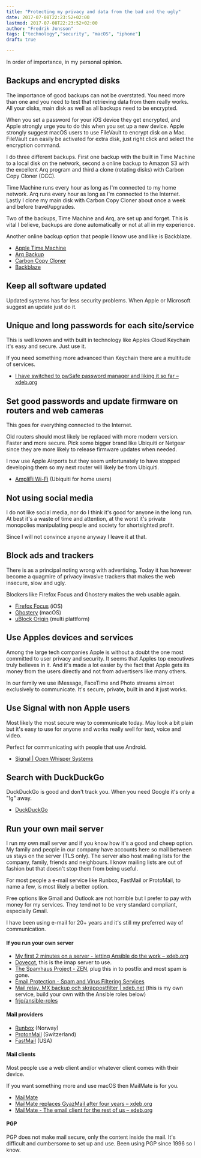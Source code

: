 ```yaml
---
title: "Protecting my privacy and data from the bad and the ugly"
date: 2017-07-08T22:23:52+02:00
lastmod: 2017-07-08T22:23:52+02:00
author: "Fredrik Jonsson"
tags: ["technology","security", "macOS", "iphone"]
draft: true

---
```


In order of importance, in my personal opinion.

## Backups and encrypted disks

The importance of good backups can not be overstated. You need more than one and you need to test that retrieving data from them really works. All your disks, main disk as well as all backups need to be encrypted.

When you set a password for your iOS device they get encrypted, and Apple strongly urge you to do this when you set up a new device. Apple strongly suggest macOS users to use FileVault to encrypt disk on a Mac. FileVault can easily be activated for extra disk, just right click and select the encryption command.

I do three different backups. First one backup with the built in Time Machine to a local disk on the network, second a online backup to Amazon S3 with the excellent Arq program and third a clone (rotating disks) with Carbon Copy Cloner (CCC).

Time Machine runs every hour as long as I'm connected to my home network. Arq runs every hour as long as I'm connected to the Internet. Lastly I clone my main disk with Carbon Copy Cloner about once a week and before travel/upgrades.

Two of the backups, Time Machine and Arq, are set up and forget. This is vital I believe, backups are done automatically or not at all in my experience.

Another online backup option that people I know use and like is Backblaze.

* [Apple Time Machine](https://support.apple.com/en-us/HT201250)
* [Arq Backup](https://www.arqbackup.com/)
* [Carbon Copy Cloner](https://bombich.com/)
* [Backblaze](https://www.backblaze.com/)

## Keep all software updated

Updated systems has far less security problems. When Apple or Microsoft suggest an update just do it.

## Unique and long passwords for each site/service

This is well known and with built in technology like Apples Cloud Keychain it's easy and secure. Just use it.

If you need something more advanced than Keychain there are a multitude of services.

* [I have switched to pwSafe password manager and liking it so far – xdeb.org](/post/2016/01/20/i-have-switched-to-pwsafe-password-manager-and-liking-it-so-far/)

## Set good passwords and update firmware on routers and web cameras

This goes for everything connected to the Internet.

Old routers should most likely be replaced with more modern version. Faster and more secure. Pick some bigger brand like Ubiquiti or Netgear since they are more likely to release firmware updates when needed.

I now use Apple Airports but they seem unfortunately to have stopped developing them so my next router will likely be from Ubiquiti.

* [AmpliFi Wi-Fi](https://www.amplifi.com/) (Ubiquiti for home users)

## Not using social media

I do not like social media, nor do I think it's good for anyone in the long run. At best it's a waste of time and attention, at the worst it's private monopolies manipulating people and society for shortsighted profit.

Since I will not convince anyone anyway I leave it at that.

## Block ads and trackers

There is as a principal noting wrong with advertising. Today it has however become a quagmire of privacy invasive trackers that makes the web insecure, slow and ugly.

Blockers like Firefox Focus and Ghostery makes the web usable again.

* [Firefox Focus](https://support.mozilla.org/en-US/kb/focus) (iOS)
* [Ghostery](https://www.ghostery.com/) (macOS)
* [uBlock Origin](https://github.com/gorhill/uBlock) (multi plattform)

## Use Apples devices and services

Among the large tech companies Apple is without a doubt the one most committed to user privacy and security. It seems that Apples top executives truly believes in it. And it's made a lot easier by the fact that Apple gets its money from the users directly and not from advertisers like many others.

In our family we use iMessage, FaceTime and Photo streams almost exclusively to communicate. It's secure, private, built in and it just works.

## Use Signal with non Apple users

Most likely the most secure way to communicate today. May look a bit plain but it's easy to use for anyone and works really well for text, voice and video.

Perfect for communicating with people that use Android.

* [Signal | Open Whisper Systems](https://whispersystems.org/)

## Search with DuckDuckGo

DuckDuckGo is good and don't track you. When you need Google it's only a "!g" away.

* [DuckDuckGo](https://duckduckgo.com/)

## Run your own mail server

I run my own mail server and if you know how it's a good and cheep option. My family and people in our company have accounts here so mail between us stays on the server (TLS only). The server also host mailing lists for the company, family, friends and neighbours. I know mailing lists are out of fashion but that doesn't stop them from being useful.

For most people a e-mail service like Runbox, FastMail or ProtoMail, to name a few, is most likely a better option.

Free options like Gmail and Outlook are not horrible but I prefer to pay with money for my services. They tend not to be very standard compliant, especially Gmail.

I have been using e-mail for 20+ years and it's still my preferred way of communication.

#### If you run your own server

* [My first 2 minutes on a server - letting Ansible do the work – xdeb.org](/post/2016/06/23/my-first-2-minutes-on-a-server---letting-ansible-do-the-work/)
* [Dovecot](https://dovecot.org/), this is the imap server to use.
* [The Spamhaus Project - ZEN](https://www.spamhaus.org/zen/), plug this in to postfix and most spam is gone.
* [Email Protection - Spam and Virus Filtering Services](https://www.mailroute.net/)
* [Mail relay, MX backup och skräppostfilter | xdeb.net](https://xdeb.net/mailrelay) (this is my own service, build your own with the Ansible roles below)
* [frjo/ansible-roles](https://github.com/frjo/ansible-roles)

#### Mail providers

* [Runbox](https://runbox.com/) (Norway)
* [ProtonMail](https://protonmail.com/) (Switzerland)
* [FastMail](https://www.fastmail.com/) (USA)

#### Mail clients

Most people use a web client and/or whatever client comes with their device.

If you want something more and use macOS then MailMate is for you.

* [MailMate](https://freron.com/)
* [MailMate replaces GyazMail after four years – xdeb.org](/post/2014/05/16/mailmate-replaces-gyazmail-after-four-years/)
* [MailMate - The email client for the rest of us – xdeb.org](/post/2015/01/30/mailmate---the-email-client-for-the-rest-of-us/)

#### PGP

PGP does not make mail secure, only the content inside the mail. It's difficult and cumbersome to set up and use. Been using PGP since 1996 so I know.
